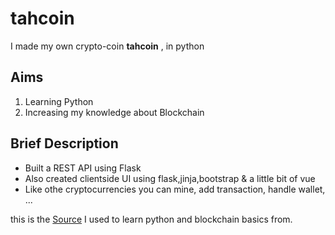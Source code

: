# tahcoin
I made my own crypto-coin **tahcoin** , in python 

## Aims ##
1. Learning Python
2. Increasing my knowledge about Blockchain

## Brief Description ##
- Built a REST API using Flask
- Also created clientside UI using flask,jinja,bootstrap & a little bit of vue
- Like othe cryptocurrencies you can mine, add transaction, handle wallet, ...


this is the [Source](https://www.udemy.com/course/learn-python-by-building-a-blockchain-cryptocurrency/ "source") I used to learn python and blockchain basics from.
